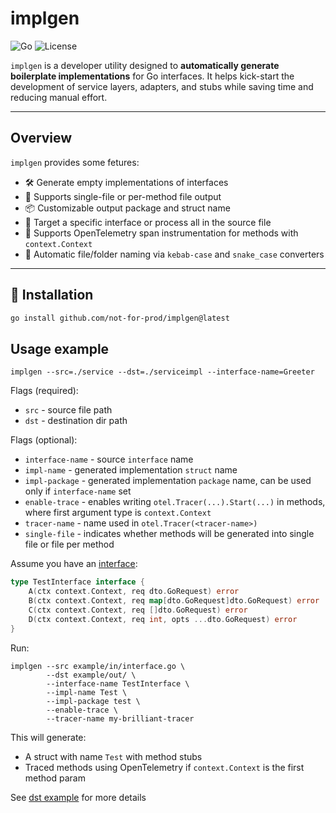 # implgen

![Go](https://img.shields.io/badge/Go-1.24.3-blue)
![License](https://img.shields.io/github/license/not-for-prod/implgen)

`implgen` is a developer utility designed to **automatically generate boilerplate implementations** for Go interfaces. 
It helps kick-start the development of service layers, adapters, and stubs while saving time and reducing manual effort.

---
## Overview

`implgen` provides some fetures:
- 🛠 Generate empty implementations of interfaces
- 📂 Supports single-file or per-method file output
- 📦 Customizable output package and struct name
- 🎯 Target a specific interface or process all in the source file
- 🧭 Supports OpenTelemetry span instrumentation for methods with `context.Context`
- 🐫 Automatic file/folder naming via `kebab-case` and `snake_case` converters

---

## 🚀 Installation

```bash
go install github.com/not-for-prod/implgen@latest
```

## Usage example 

```shell
implgen --src=./service --dst=./serviceimpl --interface-name=Greeter
```

Flags (required):

- `src` - source file path
- `dst` - destination dir path

Flags (optional):

- `interface-name` - source `interface` name
- `impl-name` - generated implementation `struct` name
- `impl-package` - generated implementation `package` name, can be used only if `interface-name` set
- `enable-trace` - enables writing `otel.Traсer(...).Start(...)` in methods, 
where first argument type is `context.Context` 
- `tracer-name` - name used in `otel.Traсer(<tracer-name>)`
- `single-file` - indicates whether methods will be generated into single file or
file per method

Assume you have an [interface](./example/in/interface.go):

```go
type TestInterface interface {
    A(ctx context.Context, req dto.GoRequest) error
    B(ctx context.Context, req map[dto.GoRequest]dto.GoRequest) error
    C(ctx context.Context, req []dto.GoRequest) error
    D(ctx context.Context, req int, opts ...dto.GoRequest) error
}
```

Run:

```shell
implgen --src example/in/interface.go \
		--dst example/out/ \
		--interface-name TestInterface \
		--impl-name Test \
		--impl-package test \
		--enable-trace \
		--tracer-name my-brilliant-tracer
```

This will generate:

- A struct with name `Test` with method stubs
- Traced methods using OpenTelemetry if `context.Context` is the first method param

See [dst example](example/out) for more details